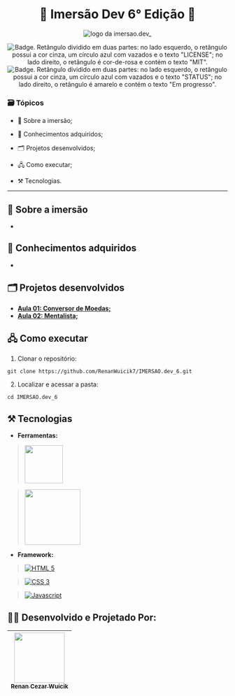 <h1 align="center"> 🤿 Imersão Dev 6° Edição 🤿 </h1>

<p align="center">
  <img src="https://imgur.com/OHrLFNw.png" alt='logo da imersao.dev_'/>
</p>

<p align="center">
    <img src='https://img.shields.io/badge/License-MIT-f2a2b7?style=for-the-badge&logo=appveyor' alt='Badge. Retângulo dividido em duas partes: no lado esquerdo, o retângulo possui a cor cinza, um círculo azul com vazados e o texto "LICENSE"; no lado direito, o retângulo é cor-de-rosa e contém o texto "MIT".'>
    <img src='https://img.shields.io/badge/Status-Em progresso-DBD375?style=for-the-badge&logo=appveyor' alt='Badge. Retângulo dividido em duas partes: no lado esquerdo, o retângulo possui a cor cinza, um círculo azul com vazados e o texto "STATUS"; no lado direito, o retângulo é amarelo e contém o texto "Em progresso".'>
</p>

### 🗃 Tópicos 


- 📇 Sobre a imersão;

- 🔏 Conhecimentos adquiridos;

- 🗂 Projetos desenvolvidos;

- 🖧 Como executar;

- ⚒ Tecnologias.

---
## 📇 Sobre a imersão 
-

## 🔏 Conhecimentos adquiridos
-

## 🗂 Projetos desenvolvidos
- [**Aula 01: Conversor de Moedas;**](https://github.com/RenanWuicik7/IMERSAO.dev_6/tree/aula_1)
- [**Aula 02: Mentalista;**](https://github.com/RenanWuicik7/IMERSAO.dev_6/tree/aula_2)

## 🖧 Como executar

1. Clonar o repositório:
```
git clone https://github.com/RenanWuicik7/IMERSAO.dev_6.git
```

2. Localizar e acessar a pasta:
```
cd IMERSAO.dev_6
```

## ⚒ Tecnologias
-  **Ferramentas:**
> [<img src="https://imgur.com/vT4lzMh.png" style="width: 87px">](https://codepen.io/)

> [<img src="https://imgur.com/o9tQiOu.png" style="width: 127px">](https://www.sublimetext.com/)


-  **Framework:**
> [<img align="center" alt="HTML 5" src="https://img.shields.io/badge/HTML5-E34F26?style=for-the-badge&logo=html5&logoColor=white">](https://developer.mozilla.org/en-US/docs/Web/HTML)

> [<img align="center" alt="CSS 3" src="https://img.shields.io/badge/CSS3-1572B6?style=for-the-badge&logo=css3&logoColor=white">](https://developer.mozilla.org/en-US/docs/Web/CSS)

> [<img align="center" alt="Javascript" src="https://img.shields.io/badge/JavaScript-323330?style=for-the-badge&logo=javascript&logoColor=F7DF1E">](https://developer.mozilla.org/en-US/docs/Web/JavaScript)

## 👨‍💻 Desenvolvido e Projetado Por:

| [<img src="https://user-images.githubusercontent.com/113643260/215874132-f00f132b-749d-4ab4-ba50-1c7699784659.jpg" width=115><br><sub>Renan Cezar Wuicik</sub>](https://github.com/RenanWuicik7) |
| :---: |
